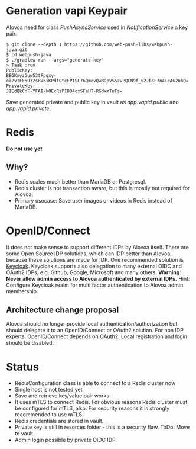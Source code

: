 # Generation vapi Keypair

Alovoa need for class *PushAsyncService* used in *NotificationService* a key pair.

```
$ git clone --depth 1 https://github.com/web-push-libs/webpush-java.git
$ cd webpush-java
$ ./gradlew run --args="generate-key"
> Task :run
PublicKey:
BBGKmyzGuw53tFpqxy-ol7v1FF5932sRV6iKPdtGtcFPTSC76QmevQw89pVSSzvPQCN9f_v2JbsF7n4ieAG2nhQ=
PrivateKey:
JIEdQkCnF-YFAI-kOExRzPIDO4qxSFeHT-RGdxmTuFs=
```

Save generated private and public key in vault as *app.vapid.public* and *app.vapid.private*.

# Redis

**Do not use yet**

## Why?

* Redis scales much better than MariaDB or Postgresql.
* Redis cluster is not transaction aware, but this is mostly not required for Alovoa.
* Primary usecase: Save user images or videos in Redis instead of MariaDB.

# OpenID/Connect

It does not make sense to support different IDPs by Alovoa itself. There are some Open Source IDP solutions,
which can IDP better than Alovoa, because these solutions are made for IDP. One recommended solution is
[Keycloak](https://www.keycloak.org/). Keycloak supports also delegation to many external OIDC and OAuth2 IDPs,
e.g. Github, Google, Microsoft and many others. **Warning: Never allow admin access to Alovoa authenticated
by external IDPs.** Hint: Configure Keycloak realm for multi factor authentication to Alovoa admin membership.

## Architecture change proposal

Alovoa should no longer provide local authentication/authorization but should delegate it to an OpenID/Connect
or OAuth2 solution. For non IDP experts: OpenID/Connect depends on OAuth2. Local registration and login should
be disabled.

# Status

* RedisConfiguration class is able to connect to a Redis cluster now
* Single host is not tested yet
* Save and retrieve key/value pair works
* It uses mTLS to connect Redis. For obvious reasons Redis cluster must be configured for mTLS, also. For security reasons it is strongly recommended to use mTLS.
* Redis credentials are stored in vault.
* Private key is still in resorces folder - this is a security flaw. ToDo: Move to vault.
* Admin login possible by private OIDC IDP.

